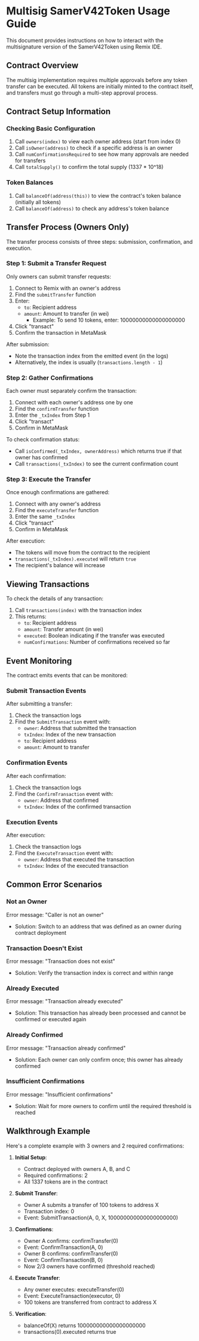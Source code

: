 # Multisig SamerV42Token Usage Guide

This document provides instructions on how to interact with the multisignature version of the SamerV42Token using Remix IDE.

## Contract Overview

The multisig implementation requires multiple approvals before any token transfer can be executed. All tokens are initially minted to the contract itself, and transfers must go through a multi-step approval process.

## Contract Setup Information

### Checking Basic Configuration

1. Call `owners(index)` to view each owner address (start from index 0)
2. Call `isOwner(address)` to check if a specific address is an owner
3. Call `numConfirmationsRequired` to see how many approvals are needed for transfers
4. Call `totalSupply()` to confirm the total supply (1337 * 10^18)

### Token Balances

1. Call `balanceOf(address(this))` to view the contract's token balance (initially all tokens)
2. Call `balanceOf(address)` to check any address's token balance

## Transfer Process (Owners Only)

The transfer process consists of three steps: submission, confirmation, and execution.

### Step 1: Submit a Transfer Request

Only owners can submit transfer requests:

1. Connect to Remix with an owner's address
2. Find the `submitTransfer` function
3. Enter:
   - `to`: Recipient address
   - `amount`: Amount to transfer (in wei)
     - Example: To send 10 tokens, enter: 10000000000000000000
4. Click "transact"
5. Confirm the transaction in MetaMask

After submission:
- Note the transaction index from the emitted event (in the logs)
- Alternatively, the index is usually (`transactions.length - 1`)

### Step 2: Gather Confirmations

Each owner must separately confirm the transaction:

1. Connect with each owner's address one by one
2. Find the `confirmTransfer` function
3. Enter the `_txIndex` from Step 1
4. Click "transact"
5. Confirm in MetaMask

To check confirmation status:
- Call `isConfirmed(_txIndex, ownerAddress)` which returns true if that owner has confirmed
- Call `transactions(_txIndex)` to see the current confirmation count

### Step 3: Execute the Transfer

Once enough confirmations are gathered:

1. Connect with any owner's address
2. Find the `executeTransfer` function
3. Enter the same `_txIndex`
4. Click "transact"
5. Confirm in MetaMask

After execution:
- The tokens will move from the contract to the recipient
- `transactions(_txIndex).executed` will return `true`
- The recipient's balance will increase

## Viewing Transactions

To check the details of any transaction:

1. Call `transactions(index)` with the transaction index
2. This returns:
   - `to`: Recipient address
   - `amount`: Transfer amount (in wei)
   - `executed`: Boolean indicating if the transfer was executed
   - `numConfirmations`: Number of confirmations received so far

## Event Monitoring

The contract emits events that can be monitored:

### Submit Transaction Events

After submitting a transfer:
1. Check the transaction logs
2. Find the `SubmitTransaction` event with:
   - `owner`: Address that submitted the transaction
   - `txIndex`: Index of the new transaction
   - `to`: Recipient address
   - `amount`: Amount to transfer

### Confirmation Events

After each confirmation:
1. Check the transaction logs
2. Find the `ConfirmTransaction` event with:
   - `owner`: Address that confirmed
   - `txIndex`: Index of the confirmed transaction

### Execution Events

After execution:
1. Check the transaction logs
2. Find the `ExecuteTransaction` event with:
   - `owner`: Address that executed the transaction
   - `txIndex`: Index of the executed transaction

## Common Error Scenarios

### Not an Owner

Error message: "Caller is not an owner"
- Solution: Switch to an address that was defined as an owner during contract deployment

### Transaction Doesn't Exist

Error message: "Transaction does not exist"
- Solution: Verify the transaction index is correct and within range

### Already Executed

Error message: "Transaction already executed"
- Solution: This transaction has already been processed and cannot be confirmed or executed again

### Already Confirmed

Error message: "Transaction already confirmed"
- Solution: Each owner can only confirm once; this owner has already confirmed

### Insufficient Confirmations

Error message: "Insufficient confirmations"
- Solution: Wait for more owners to confirm until the required threshold is reached

## Walkthrough Example

Here's a complete example with 3 owners and 2 required confirmations:

1. **Initial Setup**:
   - Contract deployed with owners A, B, and C
   - Required confirmations: 2
   - All 1337 tokens are in the contract

2. **Submit Transfer**:
   - Owner A submits a transfer of 100 tokens to address X
   - Transaction index: 0
   - Event: SubmitTransaction(A, 0, X, 100000000000000000000)

3. **Confirmations**:
   - Owner A confirms: confirmTransfer(0)
   - Event: ConfirmTransaction(A, 0)
   - Owner B confirms: confirmTransfer(0)
   - Event: ConfirmTransaction(B, 0)
   - Now 2/3 owners have confirmed (threshold reached)

4. **Execute Transfer**:
   - Any owner executes: executeTransfer(0)
   - Event: ExecuteTransaction(executor, 0)
   - 100 tokens are transferred from contract to address X

5. **Verification**:
   - balanceOf(X) returns 100000000000000000000
   - transactions(0).executed returns true